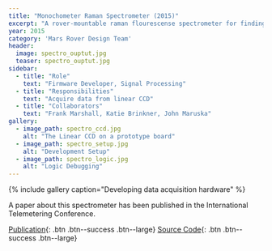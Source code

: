 ```yaml
---
title: "Monochometer Raman Spectrometer (2015)"
excerpt: "A rover-mountable raman flourescense spectrometer for finding organic material"
year: 2015
category: 'Mars Rover Design Team'
header:
  image: spectro_ouptut.jpg
  teaser: spectro_ouptut.jpg
sidebar:
  - title: "Role"
    text: "Firmware Developer, Signal Processing"
  - title: "Responsibilities"
    text: "Acquire data from linear CCD"
  - title: "Collaborators"
    text: "Frank Marshall, Katie Brinkner, John Maruska"
gallery:
  - image_path: spectro_ccd.jpg
    alt: "The Linear CCD on a prototype board"
  - image_path: spectro_setup.jpg
    alt: "Development Setup"
  - image_path: spectro_logic.jpg
    alt: "Logic Debugging"
---
```



{% include gallery caption="Developing data acquisition hardware" %}


A paper about this spectrometer has been published in the International Telemetering Conference.

[Publication]({http://arizona.openrepository.com/arizona/handle/10150/596416){: .btn .btn--success .btn--large} [Source Code]({http://arizona.openrepository.com/arizona/handle/10150/596416){: .btn .btn--success .btn--large}